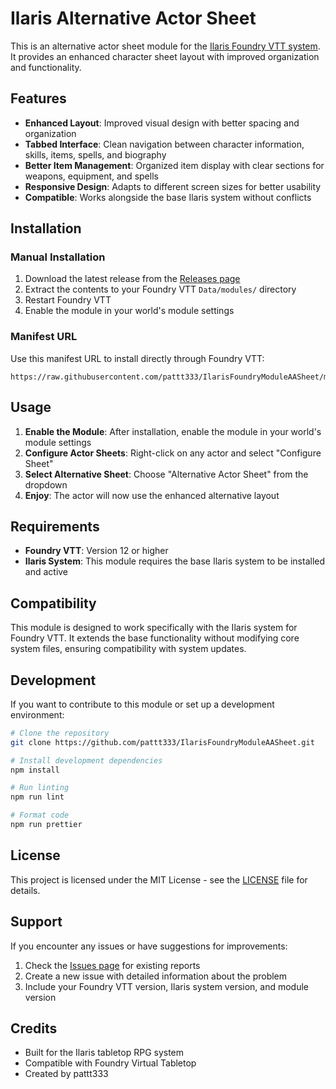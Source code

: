 # Ilaris Alternative Actor Sheet

This is an alternative actor sheet module for the [Ilaris Foundry VTT system](https://github.com/pattt333/IlarisFoundryVTT). It provides an enhanced character sheet layout with improved organization and functionality.

## Features

- **Enhanced Layout**: Improved visual design with better spacing and organization
- **Tabbed Interface**: Clean navigation between character information, skills, items, spells, and biography
- **Better Item Management**: Organized item display with clear sections for weapons, equipment, and spells
- **Responsive Design**: Adapts to different screen sizes for better usability
- **Compatible**: Works alongside the base Ilaris system without conflicts

## Installation

### Manual Installation

1. Download the latest release from the [Releases page](https://github.com/pattt333/IlarisFoundryModuleAASheet/releases)
2. Extract the contents to your Foundry VTT `Data/modules/` directory
3. Restart Foundry VTT
4. Enable the module in your world's module settings

### Manifest URL

Use this manifest URL to install directly through Foundry VTT:
```
https://raw.githubusercontent.com/pattt333/IlarisFoundryModuleAASheet/main/module.json
```

## Usage

1. **Enable the Module**: After installation, enable the module in your world's module settings
2. **Configure Actor Sheets**: Right-click on any actor and select "Configure Sheet" 
3. **Select Alternative Sheet**: Choose "Alternative Actor Sheet" from the dropdown
4. **Enjoy**: The actor will now use the enhanced alternative layout

## Requirements

- **Foundry VTT**: Version 12 or higher
- **Ilaris System**: This module requires the base Ilaris system to be installed and active

## Compatibility

This module is designed to work specifically with the Ilaris system for Foundry VTT. It extends the base functionality without modifying core system files, ensuring compatibility with system updates.

## Development

If you want to contribute to this module or set up a development environment:

```bash
# Clone the repository
git clone https://github.com/pattt333/IlarisFoundryModuleAASheet.git

# Install development dependencies
npm install

# Run linting
npm run lint

# Format code
npm run prettier
```

## License

This project is licensed under the MIT License - see the [LICENSE](LICENSE) file for details.

## Support

If you encounter any issues or have suggestions for improvements:

1. Check the [Issues page](https://github.com/pattt333/IlarisFoundryModuleAASheet/issues) for existing reports
2. Create a new issue with detailed information about the problem
3. Include your Foundry VTT version, Ilaris system version, and module version

## Credits

- Built for the Ilaris tabletop RPG system
- Compatible with Foundry Virtual Tabletop
- Created by pattt333
